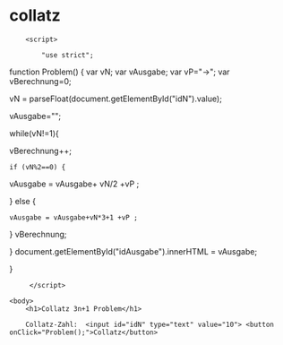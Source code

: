 # collatz
<html>
	<head>
		<title>Titel</title>
		<meta http-equiv="Content-Type" content="text/html; charset=utf-8">

		<script>

			"use strict";
function Problem() {
var vN;
var vAusgabe;
var vP="->";
var vBerechnung=0;

vN = parseFloat(document.getElementById("idN").value);

vAusgabe="";


while(vN!=1){

vBerechnung++;

    if (vN%2==0) {
vAusgabe = vAusgabe+ vN/2 +vP ;

} else {

    vAusgabe = vAusgabe+vN*3+1 +vP ;

}
vBerechnung;



}
document.getElementById("idAusgabe").innerHTML = vAusgabe;


}
	 




		 </script>

</head>

	<body>
		<h1>Collatz 3n+1 Problem</h1>
      
		Collatz-Zahl:  <input id="idN" type="text" value="10"> <button onClick="Problem();">Collatz</button>




<div id="idAusgabe"></div>
	</body>
</html>
